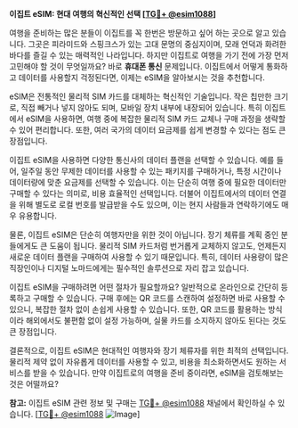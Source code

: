 **이집트 eSIM: 현대 여행의 혁신적인 선택 [[TG💪+ @esim1088](https://t.me/s/esim1088)]**

여행을 준비하는 많은 분들이 이집트를 꼭 한번은 방문하고 싶어 하는 곳으로 알고 있습니다. 그곳은 피라미드와 스핑크스가 있는 고대 문명의 중심지이며, 모래 언덕과 화려한 바다를 즐길 수 있는 매력적인 나라입니다. 하지만 이집트로 여행을 가기 전에 가장 먼저 고민해야 할 것이 무엇일까요? 바로 **휴대폰 통신** 문제입니다. 이집트에서 어떻게 통화하고 데이터를 사용할지 걱정된다면, 이제는 eSIM을 알아보시는 것을 추천합니다.

eSIM은 전통적인 물리적 SIM 카드를 대체하는 혁신적인 기술입니다. 작은 칩만한 크기로, 직접 빼거나 넣지 않아도 되며, 모바일 장치 내부에 내장되어 있습니다. 특히 이집트에서 eSIM을 사용하면, 여행 중에 복잡한 물리적 SIM 카드 교체나 구매 과정을 생략할 수 있어 편리합니다. 또한, 여러 국가의 데이터 요금제를 쉽게 변경할 수 있다는 점도 큰 장점입니다.

이집트 eSIM을 사용하면 다양한 통신사의 데이터 플랜을 선택할 수 있습니다. 예를 들어, 일주일 동안 무제한 데이터를 사용할 수 있는 패키지를 구매하거나, 특정 시간이나 데이터량에 맞춘 요금제를 선택할 수 있습니다. 이는 단순히 여행 중에 필요한 데이터만 구매할 수 있다는 의미로, 비용 효율적인 선택입니다. 더불어 이집트에서의 데이터 연결을 위해 별도로 로컬 번호를 발급받을 수도 있으며, 이는 현지 사람들과 연락하기에도 매우 유용합니다.

물론, 이집트 eSIM은 단순히 여행자만을 위한 것이 아닙니다. 장기 체류를 계획 중인 분들에게도 큰 도움이 됩니다. 물리적 SIM 카드처럼 번거롭게 교체하지 않고도, 언제든지 새로운 데이터 플랜을 구매하여 사용할 수 있기 때문입니다. 특히, 데이터 사용량이 많은 직장인이나 디지털 노마드에게는 필수적인 솔루션으로 자리 잡고 있습니다.

이집트 eSIM을 구매하려면 어떤 절차가 필요할까요? 일반적으로 온라인으로 간단히 등록하고 구매할 수 있습니다. 구매 후에는 QR 코드를 스캔하여 설정하면 바로 사용할 수 있으니, 복잡한 절차 없이 손쉽게 사용할 수 있습니다. 또한, QR 코드를 활용하는 방식이라 해외에서도 불편함 없이 설정 가능하며, 실물 카드를 소지하지 않아도 된다는 것도 큰 장점입니다.

결론적으로, 이집트 eSIM은 현대적인 여행자와 장기 체류자를 위한 최적의 선택입니다. 물리적 제약 없이 자유롭게 데이터를 사용할 수 있고, 비용을 최소화하면서도 원하는 서비스를 받을 수 있습니다. 만약 이집트로의 여행을 준비 중이라면, eSIM을 검토해보는 것은 어떨까요?

**참고:** 이집트 eSIM 관련 정보 및 구매는 [TG💪+ @esim1088](https://t.me/s/esim1088) 채널에서 확인하실 수 있습니다. [[TG💪+ @esim1088](https://t.me/s/esim1088) ![Image](https://i.postimg.cc/Y0z9fWf4/image.png)]